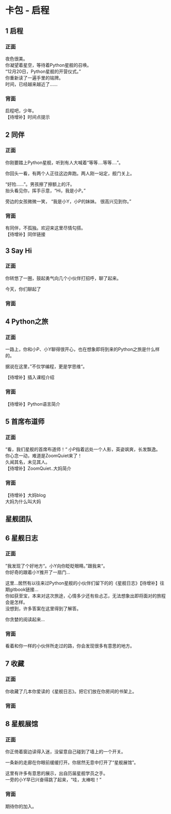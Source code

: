 # 卡包 - 启程
## 1 启程
### 正面
夜色很美。  
你凝望着星空，等待着Python星舰的召唤。  
“12月20日，Python星舰的开营仪式。”  
你重新读了一遍手里的铭牌。  
时间，已经越来越近了……  

### 背面
启程吧，少年。  
【待增补】时间点提示  


## 2 同伴
### 正面
你刚要踏上Python星舰，听到有人大喊着“等等....等等....”。  

你回头一看，有两个人正往这边奔跑。两人刚一站定，舰门关上。  

“好险……”。男孩擦了擦额上的汗。  
抬头看见你，挥手示意，“Hi，我是小P。”  

旁边的女孩微微一笑，  “我是小Y，小P的妹妹。  很高兴见到你。”  

### 背面
有同伴，不孤独。欢迎来这里尽情勾搭。  
【待增补】同伴链接


## 3 Say Hi
### 正面
你转悠了一圈，鼓起勇气向几个小伙伴打招呼，聊了起来。

今天，你们聊起了

### 背面

 

## 4 Python之旅
### 正面
一路上，你和小P、小Y聊得很开心，也在想象即将到来的Python之旅是什么样的。

据说在这里，”不仅学编程，更是学思维“。

【待增补】插入课程介绍


### 背面
【待增补】Python语言简介


## 5 首席布道师
### 正面

“看，我们星舰的首席布道师！“ 小P指着远处一个人影，英姿飒爽，长发飘逸。  
你心念一动，难道是ZoomQuiet来了！  
久闻其名，未见其人。  
【待增补】ZoomQuiet..大妈简介

### 背面
【待增补】大妈blog  
大妈为什么叫大妈

## 星舰团队

## 6 星舰日志
### 正面
”我发现了个好地方“。小Y向你眨眨眼睛。”跟我来“。  
你好奇的跟着小Y推开了一扇门...

这里...居然有以往来过Python星舰的小伙伴们留下的的《星舰日志》【待增补】往期gitbook链接...   
你如获至宝，本来对这次旅途，心情多少还有些忐忑，无法想象出即将面对的旅程会是怎样。  
没想到，许多答案在这里得到了解答。  

你贪婪的阅读起来...

### 背面
看着和你一样的小伙伴所走过的路，你会发现很多有意思的地方。  

## 7 收藏
### 正面
你收藏了几本你爱读的《星舰日志》。把它们放在你房间的书架上。

### 背面

## 8 星舰展馆
### 正面
你正倚着窗边读得入迷，没留意自己碰到了墙上的一个开关。

一条新的走廊在你眼前缓缓打开。你居然无意中打开了“星舰展馆”。

这里有许多有意思的展示，出自历届星舰学员之手。  
一旁的小Y早已兴奋得跳了起来，“哇，太棒啦！”

### 背面
期待你的加入。

